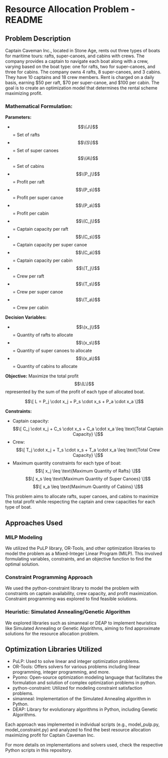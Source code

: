 

# Resource Allocation Problem - README

## Problem Description
Captain Caveman Inc., located in Stone Age, rents out three types of boats for maritime tours: rafts, super-canoes, and cabins with crews. The company provides a captain to navigate each boat along with a crew, varying based on the boat type: one for rafts, two for super-canoes, and three for cabins. The company owns 4 rafts, 8 super-canoes, and 3 cabins. They have 10 captains and 18 crew members. Rent is charged on a daily basis, earning $50 per raft, $70 per super-canoe, and $100 per cabin. The goal is to create an optimization model that determines the rental scheme maximizing profit.

### Mathematical Formulation:

**Parameters:**
- $$\(J\)$$ = Set of rafts
- $$\(S\)$$ = Set of super canoes
- $$\(A\)$$ = Set of cabins
- $$\(P_j\)$$ = Profit per raft
- $$\(P_s\)$$ = Profit per super canoe
- $$\(P_a\)$$ = Profit per cabin
- $$\(C_j\)$$ = Captain capacity per raft
- $$\(C_s\)$$ = Captain capacity per super canoe
- $$\(C_a\)$$ = Captain capacity per cabin
- $$\(T_j\)$$ = Crew per raft
- $$\(T_s\)$$ = Crew per super canoe
- $$\(T_a\)$$ = Crew per cabin

**Decision Variables:**
- $$\(x_j\)$$ = Quantity of rafts to allocate
- $$\(x_s\)$$ = Quantity of super canoes to allocate
- $$\(x_a\)$$ = Quantity of cabins to allocate

**Objective:**
Maximize the total profit $$\(L\)$$ represented by the sum of the profit of each type of allocated boat.

$$\[ L = P_j \cdot x_j + P_s \cdot x_s + P_a \cdot x_a \]$$

**Constraints:**
- Captain capacity:
$$\[ C_j \cdot x_j + C_s \cdot x_s + C_a \cdot x_a \leq \text{Total Captain Capacity} \]$$
- Crew:
$$\[ T_j \cdot x_j + T_s \cdot x_s + T_a \cdot x_a \leq \text{Total Crew Capacity} \]$$
- Maximum quantity constraints for each type of boat:
$$\[ x_j \leq \text{Maximum Quantity of Rafts} \]$$
$$\[ x_s \leq \text{Maximum Quantity of Super Canoes} \]$$
$$\[ x_a \leq \text{Maximum Quantity of Cabins} \]$$

This problem aims to allocate rafts, super canoes, and cabins to maximize the total profit while respecting the captain and crew capacities for each type of boat.

## Approaches Used

### MILP Modeling
We utilized the PuLP library, OR-Tools, and other optimization libraries to model the problem as a Mixed-Integer Linear Program (MILP). This involved formulating variables, constraints, and an objective function to find the optimal solution.

### Constraint Programming Approach
We used the python-constraint library to model the problem with constraints on captain availability, crew capacity, and profit maximization. Constraint programming was explored to find feasible solutions.

### Heuristic: Simulated Annealing/Genetic Algorithm
We explored libraries such as simanneal or DEAP to implement heuristics like Simulated Annealing or Genetic Algorithms, aiming to find approximate solutions for the resource allocation problem.

## Optimization Libraries Utilized
- PuLP: Used to solve linear and integer optimization problems.
- OR-Tools: Offers solvers for various problems including linear programming, integer programming, and more.
- Pyomo: Open-source optimization modeling language that facilitates the formulation and solution of complex optimization problems in python.
- python-constraint: Utilized for modeling constraint satisfaction problems.
- simanneal: Implementation of the Simulated Annealing algorithm in Python.
- DEAP: Library for evolutionary algorithms in Python, including Genetic Algorithms.

Each approach was implemented in individual scripts (e.g., model_pulp.py, model_constraint.py) and analyzed to find the best resource allocation maximizing profit for Captain Caveman Inc.

For more details on implementations and solvers used, check the respective Python scripts in this repository.